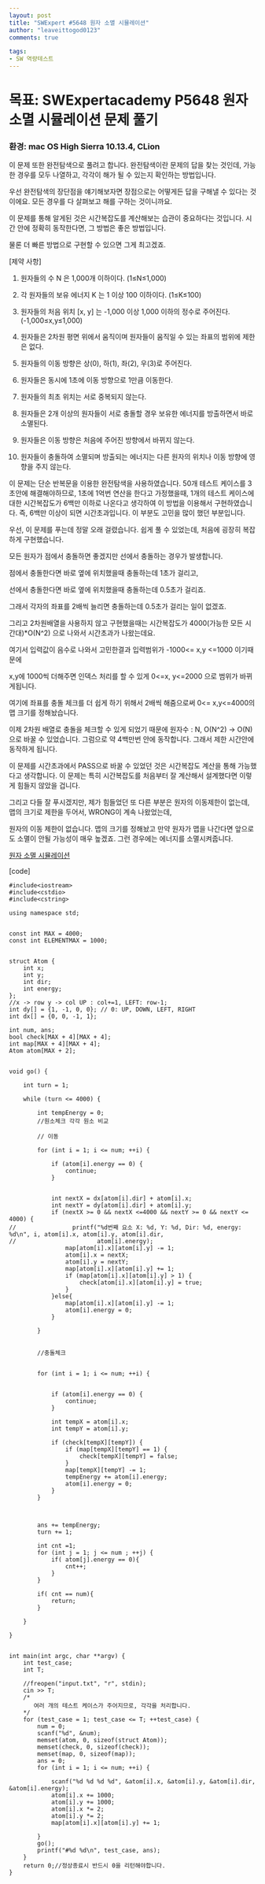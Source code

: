 ```yaml
---
layout: post
title: "SWExpert #5648 원자 소멸 시뮬레이션"
author: "leaveittogod0123"
comments: true

tags:
- SW 역량테스트
---
```


# 목표: SWExpertacademy P5648 원자 소멸 시뮬레이션 문제 풀기
### 환경: mac OS High Sierra 10.13.4, CLion

이 문제 또한 완전탐색으로 풀려고 합니다.
완전탐색이란 문제의 답을 찾는 것인데, 가능한 경우를 모두 나열하고, 각각이 해가 될 수 있는지 확인하는 방법입니다.

우선 완전탐색의 장단점을 얘기해보자면
장점으로는 어떻게든 답을 구해낼 수 있다는 것이에요. 모든 경우를 다 살펴보고 해를 구하는 것이니까요.

이 문제를 통해 알게된 것은 시간복잡도를 계산해보는 습관이 중요하다는 것입니다. 시간 안에 정확히 동작한다면, 그 방법은 좋은 방법입니다.

물론 더 빠른 방법으로 구현할 수 있으면 그게 최고겠죠.


[제약 사항]
 
1. 원자들의 수 N 은 1,000개 이하이다. (1≤N≤1,000)

2. 각 원자들의 보유 에너지 K 는 1 이상 100 이하이다. (1≤K≤100)

3. 원자들의 처음 위치 [x, y] 는 -1,000 이상 1,000 이하의 정수로 주어진다. (-1,000≤x,y≤1,000)

4. 원자들은 2차원 평면 위에서 움직이며 원자들이 움직일 수 있는 좌표의 범위에 제한은 없다.

5. 원자들의 이동 방향은 상(0), 하(1), 좌(2), 우(3)로 주어진다.

6. 원자들은 동시에 1초에 이동 방향으로 1만큼 이동한다.

7. 원자들의 최초 위치는 서로 중복되지 않는다.

8. 원자들은 2개 이상의 원자들이 서로 충돌할 경우 보유한 에너지를 방출하면서 바로 소멸된다.

9. 원자들은 이동 방향은 처음에 주어진 방향에서 바뀌지 않는다.

10. 원자들이 충돌하여 소멸되며 방출되는 에너지는 다른 원자의 위치나 이동 방향에 영향을 주지 않는다.

 
이 문제는 단순 반복문을 이용한 완전탐색을 사용하였습니다.
50개 테스트 케이스를 3초안에 해결해야하므로,
1초에 1억번 연산을 한다고 가정했을때, 1개의 테스트 케이스에 대한 시간복잡도가 6백만 이하로 나온다고 생각하여 이 방법을 이용해서 구현하였습니다. 즉, 6백만 이상이 되면 시간초과입니다.
이 부분도 고민을 많이 했던 부분입니다.

우선, 이 문제를 푸는데 정말 오래 걸렸습니다. 쉽게 풀 수 있었는데, 처음에 굉장히 복잡하게 구현했습니다.

모든 원자가 점에서 충돌하면 좋겠지만 선에서 충돌하는 경우가 발생합니다.

점에서 충돌한다면 바로 옆에 위치했을때 충돌하는데 1초가 걸리고,

선에서 충돌한다면 바로 옆에 위치했을때 충돌하는데 0.5초가 걸리죠.

그래서 각자의 좌표를 2배씩 늘리면 충돌하는데 0.5초가 걸리는 일이 없겠죠.

그리고 2차원배열을 사용하지 않고 구현했을때는 시간복잡도가 4000(가능한 모든 시간대)*O(N^2)
으로 나와서 시간초과가 나왔는데요.

여기서 입력값이 음수로 나와서 고민한결과 입력범위가 -1000<= x,y <=1000 이기때문에 

x,y에 1000씩 더해주면 인덱스 처리를 할 수 있게 0<=x, y<=2000 으로 범위가 바뀌게됩니다.

여기에 좌표를 충돌 체크를 더 쉽게 하기 위해서 2배씩 해줌으로써 0<= x,y<=4000의 맵 크기를 정해놨습니다.

이제 2차원 배열로 충돌을 체크할 수 있게 되었기 때문에 원자수 : N, O(N^2) -> O(N)으로 바꿀 수 있었습니다.
그럼으로 약 4백만번 안에 동작합니다. 그래서 제한 시간안에 동작하게 됩니다.

이 문제를 시간초과에서 PASS으로 바꿀 수 있었던 것은 시간복잡도 계산을 통해 가능했다고 생각합니다. 이 문제는 특히 시간복잡도를 처음부터 잘 계산해서 설계했다면 이렇게 힘들지 않았을 겁니다.

그리고 다들 잘 푸시겠지만, 제가 힘들었던 또 다른 부분은 원자의 이동제한이 없는데, 맵의 크기로 제한을 두어서, WRONG이 계속 나왔었는데, 

원자의 이동 제한이 없습니다. 맵의 크기를 정해놨고 만약 원자가 맵을 나간다면 앞으로도 소멸이 안될 가능성이 매우 높겠죠. 그런 경우에는 에너지를 소멸시켜줍니다.

[원자 소멸 시뮬레이션](https://www.swexpertacademy.com/main/code/problem/problemDetail.do?contestProbId=AWXRFInKex8DFAUo&categoryId=AWXRFInKex8DFAUo&categoryType=CODE)

[code]
~~~
#include<iostream>
#include<cstdio>
#include<cstring>

using namespace std;


const int MAX = 4000;
const int ELEMENTMAX = 1000;


struct Atom {
    int x;
    int y;
    int dir;
    int energy;
};
//x -> row y -> col UP : col+=1, LEFT: row-1;
int dy[] = {1, -1, 0, 0}; // 0: UP, DOWN, LEFT, RIGHT
int dx[] = {0, 0, -1, 1};

int num, ans;
bool check[MAX + 4][MAX + 4];
int map[MAX + 4][MAX + 4];
Atom atom[MAX + 2];


void go() {

    int turn = 1;

    while (turn <= 4000) {

        int tempEnergy = 0;
        //원소체크 각각 원소 비교

        // 이동

        for (int i = 1; i <= num; ++i) {

            if (atom[i].energy == 0) {
                continue;
            }


            int nextX = dx[atom[i].dir] + atom[i].x;
            int nextY = dy[atom[i].dir] + atom[i].y;
            if (nextX >= 0 && nextX <=4000 && nextY >= 0 && nextY <= 4000) {
//                printf("%d번째 요소 X: %d, Y: %d, Dir: %d, energy: %d\n", i, atom[i].x, atom[i].y, atom[i].dir,
//                       atom[i].energy);
                map[atom[i].x][atom[i].y] -= 1;
                atom[i].x = nextX;
                atom[i].y = nextY;
                map[atom[i].x][atom[i].y] += 1;
                if (map[atom[i].x][atom[i].y] > 1) {
                    check[atom[i].x][atom[i].y] = true;
                }
            }else{
                map[atom[i].x][atom[i].y] -= 1;
                atom[i].energy = 0;
            }

        }


        //충돌체크


        for (int i = 1; i <= num; ++i) {


            if (atom[i].energy == 0) {
                continue;
            }

            int tempX = atom[i].x;
            int tempY = atom[i].y;

            if (check[tempX][tempY]) {
                if (map[tempX][tempY] == 1) {
                    check[tempX][tempY] = false;
                }
                map[tempX][tempY] -= 1;
                tempEnergy += atom[i].energy;
                atom[i].energy = 0;
            }
        }



        ans += tempEnergy;
        turn += 1;

        int cnt =1;
        for (int j = 1; j <= num ; ++j) {
            if( atom[j].energy == 0){
                cnt++;
            }
        }

        if( cnt == num){
            return;
        }

    }

}


int main(int argc, char **argv) {
    int test_case;
    int T;

    //freopen("input.txt", "r", stdin);
    cin >> T;
    /*
       여러 개의 테스트 케이스가 주어지므로, 각각을 처리합니다.
    */
    for (test_case = 1; test_case <= T; ++test_case) {
        num = 0;
        scanf("%d", &num);
        memset(atom, 0, sizeof(struct Atom));
        memset(check, 0, sizeof(check));
        memset(map, 0, sizeof(map));
        ans = 0;
        for (int i = 1; i <= num; ++i) {

            scanf("%d %d %d %d", &atom[i].x, &atom[i].y, &atom[i].dir, &atom[i].energy);
            atom[i].x += 1000;
            atom[i].y += 1000;
            atom[i].x *= 2;
            atom[i].y *= 2;
            map[atom[i].x][atom[i].y] += 1;

        }
        go();
        printf("#%d %d\n", test_case, ans);
    }
    return 0;//정상종료시 반드시 0을 리턴해야합니다.
}
~~~
